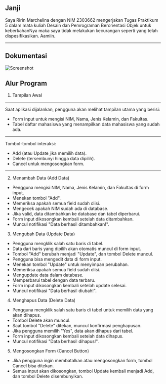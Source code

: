 Janji
---
Saya Ririn Marchelina dengan NIM 2303662 mengerjakan Tugas Praktikum 5 dalam mata kuliah Desain dan Pemrograman Berorientasi Objek untuk keberkahanNya maka saya tidak melakukan kecurangan seperti yang telah dispesifikasikan. Aamiin.

---
Dokumentasi
---
![Screenshot](https://github.com/user-attachments/assets/5b4c2d4c-3a02-4ea9-8729-f7562e48189e)

Alur Program
---
1. Tampilan Awal
---
Saat aplikasi dijalankan, pengguna akan melihat tampilan utama yang berisi:
- Form input untuk mengisi NIM, Nama, Jenis Kelamin, dan Fakultas.
- Tabel daftar mahasiswa yang menampilkan data mahasiswa yang sudah ada.
---
Tombol-tombol interaksi:
- Add (atau Update jika memilih data).
- Delete (tersembunyi hingga data dipilih).
- Cancel untuk mengosongkan form.

---
2. Menambah Data (Add Data)
- Pengguna mengisi NIM, Nama, Jenis Kelamin, dan Fakultas di form input.
- Menekan tombol "Add".
- Memeriksa apakah semua field sudah diisi.
- Mengecek apakah NIM sudah ada di database.
- Jika valid, data ditambahkan ke database dan tabel diperbarui.
- Form input dikosongkan kembali setelah data ditambahkan.
- Muncul notifikasi "Data berhasil ditambahkan!".

3. Mengubah Data (Update Data)
- Pengguna mengklik salah satu baris di tabel.
- Data dari baris yang dipilih akan otomatis muncul di form input.
- Tombol "Add" berubah menjadi "Update", dan tombol Delete muncul.
- Pengguna bisa mengedit data di form input.
- Menekan tombol "Update" untuk menyimpan perubahan.
- Memeriksa apakah semua field sudah diisi.
- Mengupdate data dalam database.
- Memperbarui tabel dengan data terbaru.
- Form input dikosongkan kembali setelah update selesai.
- Muncul notifikasi "Data berhasil diubah!".

4. Menghapus Data (Delete Data)
- Pengguna mengklik salah satu baris di tabel untuk memilih data yang akan dihapus.
- Tombol Delete akan muncul.
- Saat tombol "Delete" ditekan, muncul konfirmasi penghapusan.
- Jika pengguna memilih "Yes", data akan dihapus dari tabel.
- Form input dikosongkan kembali setelah data dihapus.
- Muncul notifikasi "Data berhasil dihapus!".

5. Mengosongkan Form (Cancel Button)
- Jika pengguna ingin membatalkan atau mengosongkan form, tombol Cancel bisa ditekan.
- Semua input akan dikosongkan, tombol Update kembali menjadi Add, dan tombol Delete disembunyikan.

